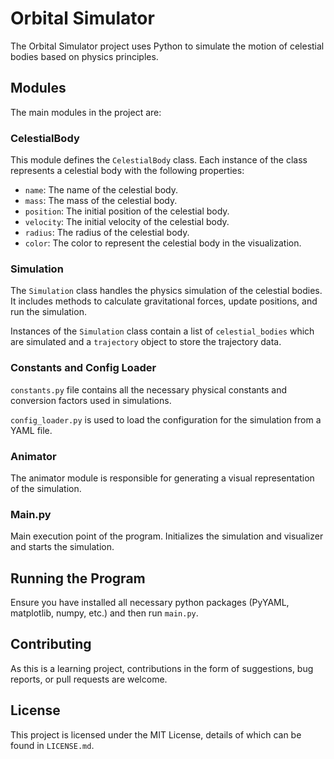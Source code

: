 # Orbital Simulator

The Orbital Simulator project uses Python to simulate the motion of celestial bodies based on physics principles.

## Modules

The main modules in the project are:

### CelestialBody

This module defines the `CelestialBody` class. Each instance of the class represents a celestial body with the following properties:

- `name`: The name of the celestial body.
- `mass`: The mass of the celestial body.
- `position`: The initial position of the celestial body.
- `velocity`: The initial velocity of the celestial body.
- `radius`: The radius of the celestial body.
- `color`: The color to represent the celestial body in the visualization.

### Simulation

The `Simulation` class handles the physics simulation of the celestial bodies. It includes methods to calculate gravitational forces, update positions, and run the simulation.

Instances of the `Simulation` class contain a list of `celestial_bodies` which are simulated and a `trajectory` object to store the trajectory data.

### Constants and Config Loader

`constants.py` file contains all the necessary physical constants and conversion factors used in simulations.

`config_loader.py` is used to load the configuration for the simulation from a YAML file.

### Animator

The animator module is responsible for generating a visual representation of the simulation.

### Main.py

Main execution point of the program. Initializes the simulation and visualizer and starts the simulation.

## Running the Program

Ensure you have installed all necessary python packages (PyYAML, matplotlib, numpy, etc.) and then run `main.py`.

## Contributing

As this is a learning project, contributions in the form of suggestions, bug reports, or pull requests are welcome.

## License

This project is licensed under the MIT License, details of which can be found in `LICENSE.md`.